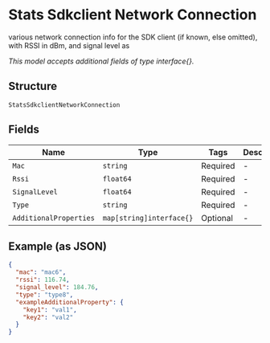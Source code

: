 
# Stats Sdkclient Network Connection

various network connection info for the SDK client (if known, else omitted), with RSSI in dBm, and signal level as

*This model accepts additional fields of type interface{}.*

## Structure

`StatsSdkclientNetworkConnection`

## Fields

| Name | Type | Tags | Description |
|  --- | --- | --- | --- |
| `Mac` | `string` | Required | - |
| `Rssi` | `float64` | Required | - |
| `SignalLevel` | `float64` | Required | - |
| `Type` | `string` | Required | - |
| `AdditionalProperties` | `map[string]interface{}` | Optional | - |

## Example (as JSON)

```json
{
  "mac": "mac6",
  "rssi": 116.74,
  "signal_level": 184.76,
  "type": "type8",
  "exampleAdditionalProperty": {
    "key1": "val1",
    "key2": "val2"
  }
}
```

